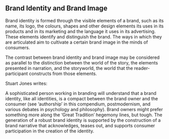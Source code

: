 ## Brand Identity and Brand Image

Brand identity is formed through the visible elements of a brand, such as its name, its logo, the colours, shapes and other design elements its uses in its products and in its marketing and the language it uses in its advertising. These elements identify and distinguish the brand. The ways in which they are articulated aim to cultivate a certain brand image in the minds of consumers. 

The contrast between brand identity and brand image may be considered as parallel to the distinction between the world of the story, the elements presented in narration, and the storyworld, the world that the reader-participant constructs from those elements.

Stuart Jones writes: 

A sophisticated person working in branding will understand that a brand identity, like all identities, is a compact between the brand owner and the consumer (see ‘authorship’ in this compendium, postmodernism, and various debates in psychology and philosophy). Brand owners might prefer something more along the ‘Great Tradition’ hegemony lines, but tough. The generation of a robust brand identity is supported by the construction of a brand narrative that acknowledges, teases out, and supports consumer participation in the creation of the identity.
